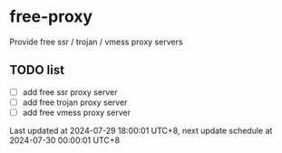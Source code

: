 
# free-proxy
Provide free ssr / trojan / vmess proxy servers


## TODO list
- [ ] add free ssr proxy server
- [ ] add free trojan proxy server
- [ ] add free vmess proxy server

Last updated at 2024-07-29 18:00:01 UTC+8, next update schedule at 2024-07-30 00:00:01 UTC+8

